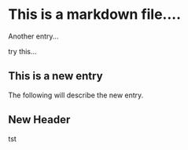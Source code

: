 # This is a markdown file....

Another entry...

try this...

## This is a new entry
The following will describe the new entry.


## New Header
tst
